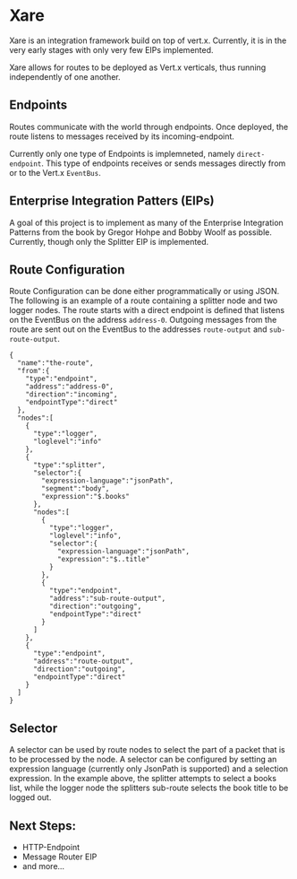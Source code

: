 # Xare

Xare is an integration framework build on top of vert.x. Currently, it is in the very early stages with only very few EIPs implemented.

Xare allows for routes to be deployed as Vert.x verticals, thus running independently of one another.


## Endpoints

Routes communicate with the world through endpoints. Once deployed, the route listens to messages received by its incoming-endpoint.

Currently only one type of Endpoints is implemneted, namely `direct-endpoint`.
This type of endpoints receives or sends messages directly from or to the Vert.x `EventBus`. 

## Enterprise Integration Patters (EIPs)

A goal of this project is to implement as many of the Enterprise Integration Patterns from the book by Gregor Hohpe and Bobby Woolf as possible.
Currently, though only the Splitter EIP is implemented.

## Route Configuration

Route Configuration can be done either programmatically or using JSON. The following is an example of a route containing a splitter node and two logger nodes.
The route starts with a direct endpoint is defined that listens on the EventBus on the address `address-0`.
Outgoing messages from the route are sent out on the EventBus to the addresses `route-output` and `sub-route-output`.


```
{  
  "name":"the-route",
  "from":{  
    "type":"endpoint",
    "address":"address-0",
    "direction":"incoming",
    "endpointType":"direct"
  },
  "nodes":[  
    {  
      "type":"logger",
      "loglevel":"info"
    },
    {  
      "type":"splitter",
      "selector":{  
        "expression-language":"jsonPath",
        "segment":"body",
        "expression":"$.books"
      },
      "nodes":[  
        {  
          "type":"logger",
          "loglevel":"info",
          "selector":{  
            "expression-language":"jsonPath",
            "expression":"$..title"
          }
        },
        {  
          "type":"endpoint",
          "address":"sub-route-output",
          "direction":"outgoing",
          "endpointType":"direct"
        }
      ]
    },
    {  
      "type":"endpoint",
      "address":"route-output",
      "direction":"outgoing",
      "endpointType":"direct"
    }
  ]
}
```

## Selector

A selector can be used by route nodes to select the part of a packet that is to be processed by the node. A selector can be configured by setting an expression language (currently only JsonPath is supported) and a selection expression.
In the example above, the splitter attempts to select a books list, while the logger node the splitters sub-route selects the book title to be logged out.


## Next Steps:

*   HTTP-Endpoint
*   Message Router EIP
*	and more... 
